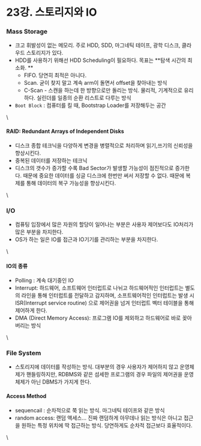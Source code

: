 # 23강. 스토리지와 IO

### Mass Storage

* 크고 휘발성이 없는 메모리. 주로 HDD, SDD, 마그네틱 테이프, 광학 디스크, 클라우드 스토리지가 있다.
* HDD를 사용하기 위해선 HDD Scheduling이 필요하다. 목표는 \*\*탐색 시간의 최소화. \*\*
  * FIFO. 당연히 최적은 아니다.
  * Scan. 굳이 찾지 말고 계속 arm이 돌면서 offset을 찾아내는 방식
  * C-Scan - 스캔을 하는데 한 방향으로만 돌리는 방식. 물리적, 기계적으로 유리하다. 실린더를 일종의 순환 리스트로 다루는 방식
* `Boot Block` : 컴퓨터를 킬 때, Bootstrap Loader를 저장해두는 공간

\


#### RAID: Redundant Arrays of Independent Disks

* 디스크 종합 테크닉을 다양하게 변경을 병렬적으로 처리하며 읽기,쓰기의 신뢰성을 향상시킨다.
* 중복된 데이터를 저장하는 테크닉
* 디스크의 갯수가 증가할 수록 Bad Sector가 발생할 가능성이 점진적으로 증가한다. 때문에 중요한 데이터를 싱글 디스크에 한번만 써서 저장할 수 없다. 때문에 복제를 통해 데이터의 복구 가능성을 향상시킨다.

\


### I/O

* 컴퓨팅 입장에서 많은 자원의 할당이 일어나는 부분은 사용자 제어보다도 IO처리가 많은 부분을 차지한다.
* OS가 하는 일은 IO를 접근과 IO기기를 관리하는 부분을 차지한다.

\


#### IO의 종류

* Polling : 계속 대기중인 IO
* Interrupt: 하드웨어, 소프트웨어 인터럽트로 나뉘고 하드웨어적인 인터럽트는 별도의 라인을 통해 인터럽트를 전달하고 감지하며, 소프트웨어적인 인터럽트는 발생 시 ISR(Interrupt service routine) 으로 제어권을 넘겨 인터럽트 벡터 테이블을 통해 제어하게 한다.
* DMA (Direct Memory Access): 프로그램 IO를 제외하고 하드웨어로 바로 꽂아버리는 방식

\


### File System

* 스토리지에 데이터를 작성하는 방식. 대부분의 경우 사용자가 제어하지 않고 운영체제가 핸들링하지만, RDBMS와 같은 섬세한 프로그램의 경우 파일의 제어권을 운영체제가 아닌 DBMS가 가지게 한다.

#### Access Method

* sequencail : 순차적으로 쭉 읽는 방식. 마그네틱 테이프와 같은 방식
* random access: 랜덤 액세스… 진짜 랜덤하게 아무데나 읽는 방식은 아니고 접근을 원하는 특정 위치에 딱 접근하는 방식. 당연하게도 순차적 접근보다 효율적이다.

\
